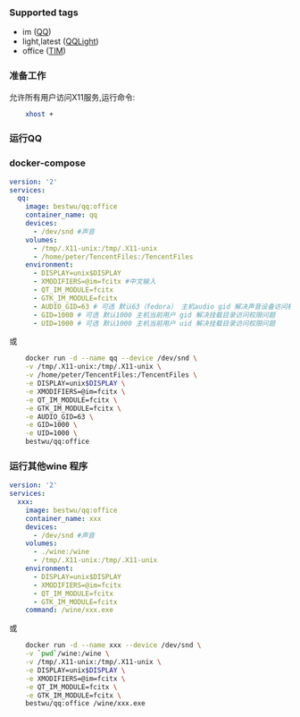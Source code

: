 ### Supported tags

* im ([QQ](https://github.com/bestwu/docker-qq/blob/master/im/Dockerfile))
* light,latest ([QQLight](https://github.com/bestwu/docker-qq/blob/master/im.light/Dockerfile))
* office ([TIM](https://github.com/bestwu/docker-qq/blob/master/office/Dockerfile))

### 准备工作

允许所有用户访问X11服务,运行命令:

```bash
    xhost +
```
### 运行QQ

### docker-compose 

```yml
version: '2'
services:
  qq:
    image: bestwu/qq:office
    container_name: qq
    devices:
      - /dev/snd #声音
    volumes:
      - /tmp/.X11-unix:/tmp/.X11-unix
      - /home/peter/TencentFiles:/TencentFiles
    environment:
      - DISPLAY=unix$DISPLAY
      - XMODIFIERS=@im=fcitx #中文输入
      - QT_IM_MODULE=fcitx
      - GTK_IM_MODULE=fcitx
      - AUDIO_GID=63 # 可选 默认63（fedora） 主机audio gid 解决声音设备访问权限问题
      - GID=1000 # 可选 默认1000 主机当前用户 gid 解决挂载目录访问权限问题
      - UID=1000 # 可选 默认1000 主机当前用户 uid 解决挂载目录访问权限问题
```
或

```bash
    docker run -d --name qq --device /dev/snd \
    -v /tmp/.X11-unix:/tmp/.X11-unix \
    -v /home/peter/TencentFiles:/TencentFiles \
    -e DISPLAY=unix$DISPLAY \
    -e XMODIFIERS=@im=fcitx \
    -e QT_IM_MODULE=fcitx \
    -e GTK_IM_MODULE=fcitx \
    -e AUDIO_GID=63 \
    -e GID=1000 \
    -e UID=1000 \
    bestwu/qq:office
```

### 运行其他wine 程序

```yml
version: '2'
services:
  xxx:
    image: bestwu/qq:office
    container_name: xxx
    devices:
      - /dev/snd #声音
    volumes:
      - ./wine:/wine
      - /tmp/.X11-unix:/tmp/.X11-unix
    environment:
      - DISPLAY=unix$DISPLAY
      - XMODIFIERS=@im=fcitx
      - QT_IM_MODULE=fcitx
      - GTK_IM_MODULE=fcitx
    command: /wine/xxx.exe
```

或

```bash
    docker run -d --name xxx --device /dev/snd \
    -v `pwd`/wine:/wine \
    -v /tmp/.X11-unix:/tmp/.X11-unix \
    -e DISPLAY=unix$DISPLAY \
    -e XMODIFIERS=@im=fcitx \
    -e QT_IM_MODULE=fcitx \
    -e GTK_IM_MODULE=fcitx \
    bestwu/qq:office /wine/xxx.exe
```




